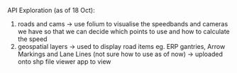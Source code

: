 API Exploration (as of 18 Oct):
1. roads and cams
    -> use folium to visualise the speedbands and cameras we have so that we can decide which points to use and how to calculate the speed
2. geospatial layers 
    -> used to display road items eg. ERP gantries, Arrow Markings and Lane Lines (not sure how to use as of now)
    -> uploaded onto shp file viewer app to view
